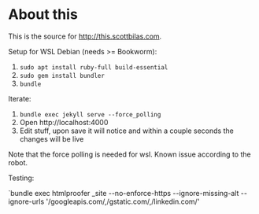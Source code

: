 # About this

This is the source for http://this.scottbilas.com.

Setup for WSL Debian (needs >= Bookworm):

1. `sudo apt install ruby-full build-essential`
2. `sudo gem install bundler`
3. `bundle`

Iterate:

1. `bundle exec jekyll serve --force_polling`
2. Open http://localhost:4000
3. Edit stuff, upon save it will notice and within a couple seconds the changes will be live

Note that the force polling is needed for wsl. Known issue according to the robot.

Testing:

`bundle exec htmlproofer _site --no-enforce-https --ignore-missing-alt --ignore-urls '/googleapis.com/,/gstatic.com/,/linkedin.com/'
